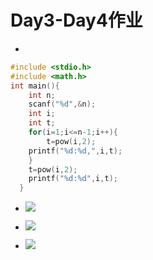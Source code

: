 # Day3-Day4作业

+ 

```c
#include <stdio.h>
#include <math.h>
int main(){
    int n;
    scanf("%d",&n);
    int i;
    int t;
    for(i=1;i<=n-1;i++){
        t=pow(i,2);
    printf("%d:%d,",i,t);
    }
    t=pow(i,2);
    printf("%d:%d",i,t);
  }
```

+ ![](C:\Users\CYPHERPUNK\Desktop\第一题.jpg)

+ ![](C:\Users\CYPHERPUNK\Desktop\第二题.jpg)

+ ![](C:\Users\CYPHERPUNK\Desktop\第三题.jpg)